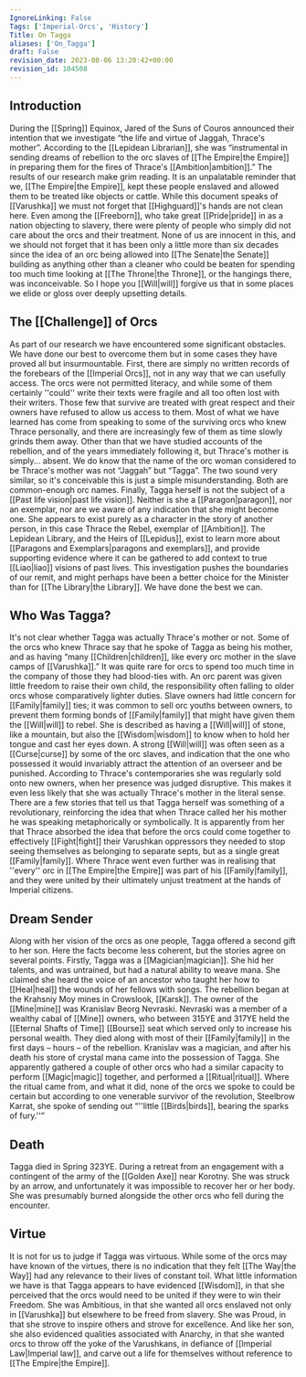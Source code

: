 ```yaml
---
IgnoreLinking: False
Tags: ['Imperial-Orcs', 'History']
Title: On Tagga
aliases: ['On_Tagga']
draft: False
revision_date: 2023-08-06 13:20:42+00:00
revision_id: 104508
---
```


## Introduction
During the [[Spring]] Equinox, Jared of the Suns of Couros announced their intention that we investigate “the life and virtue of Jaggah, Thrace's mother”. According to the [[Lepidean Librarian]], she was “instrumental in sending dreams of rebellion to the orc slaves of [[The Empire|the Empire]] in preparing them for the fires of Thrace's [[Ambition|ambition]].”
The results of our research make grim reading. It is an unpalatable reminder that we, [[The Empire|the Empire]], kept these people enslaved and allowed them to be treated like objects or cattle. While this document speaks of [[Varushka]] we must not forget that [[Highguard]]'s hands are not clean here. Even among the [[Freeborn]], who take great [[Pride|pride]] in as a nation objecting to slavery, there were plenty of people who simply did not care about the orcs and their treatment. None of us are innocent in this, and we should not forget that it has been only a little more than six decades since the idea of an orc being allowed into [[The Senate|the Senate]] building as anything other than a cleaner who could be beaten for spending too much time looking at [[The Throne|the Throne]], or the hangings there, was inconceivable.
So I hope you [[Will|will]] forgive us that in some places we elide or gloss over deeply upsetting details.
## The [[Challenge]] of Orcs
As part of our research we have encountered some significant obstacles. We have done our best to overcome them but in some cases they have proved all but insurmountable.
First, there are simply no written records of the forebears of the [[Imperial Orcs]], not in any way that we can usefully access. The orcs were not permitted literacy, and while some of them certainly ''could'' write their texts were fragile and all too often lost with their writers. Those few that survive are treated with great respect and their owners have refused to allow us access to them. Most of what we have learned has come from speaking to some of the surviving orcs who knew Thrace personally, and there are increasingly few of them as time slowly grinds them away. Other than that we have studied accounts of the rebellion, and of the years immediately following it, but Thrace's mother is simply... absent.
We do know that the name of the orc woman considered to be Thrace's mother was not “Jaggah” but “Tagga”. The two sound very similar, so it's conceivable this is just a simple misunderstanding. Both are common-enough orc names.
Finally, Tagga herself is not the subject of a [[Past life vision|past life vision]]. Neither is she a [[Paragon|paragon]], nor an exemplar, nor are we aware of any indication that she might become one. She appears to exist purely as a character in the story of another person, in this case Thrace the Rebel, exemplar of [[Ambition]]. The Lepidean Library, and the Heirs of [[Lepidus]], exist to learn more about [[Paragons and Exemplars|paragons and exemplars]], and provide supporting evidence where it can be gathered to add context to true [[Liao|liao]] visions of past lives. This investigation pushes the boundaries of our remit, and might perhaps have been a better choice for the Minister than for [[The Library|the Library]]. We have done the best we can.
## Who Was Tagga?
It's not clear whether Tagga was actually Thrace's mother or not. Some of the orcs who knew Thrace say that he spoke of Tagga as being his mother, and as having “many [[Children|children]], like every orc mother in the slave camps of [[Varushka]].” It was quite rare for orcs to spend too much time in the company of those they had blood-ties with. An orc parent was given little freedom to raise their own child, the responsibility often falling to older orcs whose comparatively lighter duties. Slave owners had little concern for [[Family|family]] ties; it was common to sell orc youths between owners, to prevent them forming bonds of [[Family|family]] that might have given them the [[Will|will]] to rebel. 
She is described as having a [[Will|will]] of stone, like a mountain, but also the [[Wisdom|wisdom]] to know when to hold her tongue and cast her eyes down. A strong [[Will|will]] was often seen as a [[Curse|curse]] by some of the orc slaves, and indication that the one who possessed it would invariably attract the attention of an overseer and be punished. According to Thrace's contemporaries she was regularly sold onto new owners, when her presence was judged disruptive. This makes it even less likely that she was actually Thrace's mother in the literal sense.
There are a few stories that tell us that Tagga herself was something of a revolutionary, reinforcing the idea that when Thrace called her his mother he was speaking metaphorically or symbolically. It is apparently from her that Thrace absorbed the idea that before the orcs could come together to effectively [[Fight|fight]] their Varushkan oppressors they needed to stop seeing themselves as belonging to separate septs, but as a single great [[Family|family]]. Where Thrace went even further was in realising that ''every'' orc in [[The Empire|the Empire]] was part of his [[Family|family]], and they were united by their ultimately unjust treatment at the hands of Imperial citizens.
## Dream Sender
Along with her vision of the orcs as one people, Tagga offered a second gift to her son. Here the facts become less coherent, but the stories agree on several points. Firstly, Tagga was a [[Magician|magician]]. She hid her talents, and was untrained, but had a natural ability to weave mana. She claimed she heard the voice of an ancestor who taught her how to [[Heal|heal]] the wounds of her fellows with songs.
The rebellion began at the Krahsniy Moy mines in Crowslook, [[Karsk]]. The owner of the [[Mine|mine]] was Kranislav Beorg Nevraski. Nevraski was a member of a wealthy cabal of [[Mine]] owners, who between 315YE and 317YE held the [[Eternal Shafts of Time]] [[Bourse]] seat which served only to increase his personal wealth. They died along with most of their [[Family|family]] in the first days – hours – of the rebellion. 
Kranislav was a magician, and after his death his store of crystal mana came into the possession of Tagga. She apparently gathered a couple of other orcs who had a similar capacity to perform [[Magic|magic]] together, and performed a [[Ritual|ritual]]. Where the ritual came from, and what it did, none of the orcs we spoke to could be certain but according to one venerable survivor of the revolution, Steelbrow Karrat, she spoke of sending out “''little [[Birds|birds]], bearing the sparks of fury.''”
## Death
Tagga died in Spring 323YE. During a retreat from an engagement with a contingent of the army of the [[Golden Axe]] near Korotny. She was struck by an arrow, and unfortunately it was impossible to recover her or her body. She was presumably burned alongside the other orcs who fell during the encounter.  
## Virtue
It is not for us to judge if Tagga was virtuous. While some of the orcs may have known of the virtues,  there is no indication that they felt [[The Way|the Way]] had any relevance to their lives of constant toil.
What little information we have is that Tagga appears to have evidenced [[Wisdom]], in that she perceived that the orcs would need to be united if they were to win their Freedom. She was Ambitious, in that she wanted all orcs enslaved not only in [[Varushka]] but elsewhere to be freed from slavery. She was Proud, in that she strove to inspire others and strove for excellence. And like her son, she also evidenced qualities associated with Anarchy, in that she wanted orcs to throw off the yoke of the Varushkans, in defiance of [[Imperial Law|Imperial law]], and carve out a life for themselves without reference to [[The Empire|the Empire]].